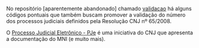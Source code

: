 No repositório [aparentemente abandonado]
chamado [validacao](https://github.com/ScurFelipe/validacao) há alguns códigos
pontuais que também buscam promover a validação do número dos processos
judiciais definidos pela Resolução CNJ nº 65/2008.

O [Processo Judicial Eletrônico - PJe](https://docs.pje.jus.br/) é uma
iniciativa do CNJ que apresenta a documentação do MNI (e muito mais).

